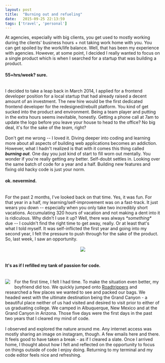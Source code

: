 ```yaml
---
layout: post
title:  "Burning out and refueling"
date:   2015-09-25 22:13:59
tags: ['travel', 'personal']
---
```


At agencies, especially with big clients, you get used to mostly working during the clients' business hours + not taking work home with you. You can get spoiled by the work/life balance. Well, that has been my experience with agencies. However, at some point, I decided I really wanted to focus on a single product which is when I searched for a startup that was building a product.
<br/>
<h4>55+hrs/week? sure.</h4>
<br/>
I decided to take a leap back in March 2014, I applied for a frontend developer position for a local startup that had already raised a decent amount of an investment. The new hire would be the first dedicated frontend developer for the redesigned/rebuilt platform. You kind of get sucked into the product and environment. Being a team player and putting in the extra hours seems inevitable, honestly. Getting a phone call at 7am to update the logo before you leave your house to head to the office? No big deal, it's for the sake of the <i>team</i>, right?
<br/><br/>
Don't get me wrong -- I loved it. Diving deeper into coding and learning more about all aspects of building web applications becomes an addiction. However, what I hadn't realized is that with it comes this thing called <i><b>burning out</b></i>. One day you just kind of start to fill worn out mentally. You wonder if you're really getting any better. Self-doubt settles in. Looking over the same batch of code for a year and a half. Building new features and fixing old hacky code is just your norm.
<br/>
<h4>ok. nevermind.</h4>
<br/>
For the past 2 months, I've looked back on that time. Yes, it was fun. For that year in a half, my learning/self-improvement was on a fast-track. It just wears you down -- especially when you only take two incredibly short vacations. Accumulating 320 hours of vacation and not making a dent into it is ridiculous. Why didn't I use it up? Well, there was always <i>*something*</i> due -- I couldn't find the right time to get away, really. Or at least that's what I told myself. It was self-inflicted the first year and going into my second year, I felt the pressure to push through for the sake of the product. So, last week, I saw an opportunity.
<br/><br/>
<div class="separator" style="clear: both; text-align: center;"><img border="0" src="http://4.bp.blogspot.com/-GNLD88of4U8/VgYLggzchYI/AAAAAAAAKUU/kSUdfsQDdeo/s900/camping.jpg" /></div>
<br/>
<h4>It's as if I refilled my tank of passion for code. </h4>
<br/>
<img border="0" src="http://2.bp.blogspot.com/-Hhuiav1vkmE/VgYNOg5vkEI/AAAAAAAAKUg/msf_V_EdmK8/s250/grandcanyon.jpg" style="clear: left; float: left; margin-bottom: 1em; margin-right: 1em;"/>
For the first time, I felt I had time. To make the situation even better, my boyfriend did too. We quickly jumped onto <a href="http://www.roadtrippers.com" target="_blank">Roadtrippers</a> and researched a few places we wanted to see and packed our bags. We headed west with the ultimate destination being the Grand Canyon - a beautiful place neither of us had visited and desired to visit prior to either of us graduating college.  We camped in Albuquerque, New Mexico and at the Grand Canyon in Arizona. Those five days were the first days in the past two years that I cleared my mind of code.
<br/><br/>I observed and explored the nature around me. Any internet access was mostly sharing an image on instagram, though. A few emails here and there. It feels good to have taken a break - as if I cleared a slate. Once I arrived home, I thought about how I felt and reflected on the opportunity to focus on things outside of code I enjoy doing. Returning to my terminal and my code editor feels nice and refreshing.
